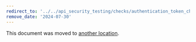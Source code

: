 ```yaml
---
redirect_to: '../../api_security_testing/checks/authentication_token_check.md'
remove_date: '2024-07-30'
---
```


This document was moved to [another location](../../api_security_testing/checks/authentication_token_check.md).

<!-- This redirect file can be deleted after <2024-07-30>. -->
<!-- Redirects that point to other docs in the same project expire in three months. -->
<!-- Redirects that point to docs in a different project or site (for example, link is not relative and starts with `https:`) expire in one year. -->
<!-- Before deletion, see: https://docs.gitlab.com/ee/development/documentation/redirects.html -->